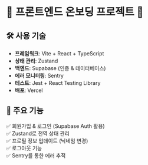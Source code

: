# **📌 프론트엔드 온보딩 프로젝트** 🚀  

## **🛠️ 사용 기술**  
- **프레임워크**: Vite + React + TypeScript  
- **상태 관리**: Zustand  
- **백엔드**: Supabase (인증 & 데이터베이스)  
- **에러 모니터링**: Sentry  
- **테스트**: Jest + React Testing Library  
- **배포**: Vercel  

## **📌 주요 기능**  
✅ 회원가입 & 로그인 (Supabase Auth 활용)  
✅ Zustand로 전역 상태 관리  
✅ 프로필 정보 업데이트 (닉네임 변경)  
✅ 로그아웃 기능  
✅ Sentry를 통한 에러 추적  

